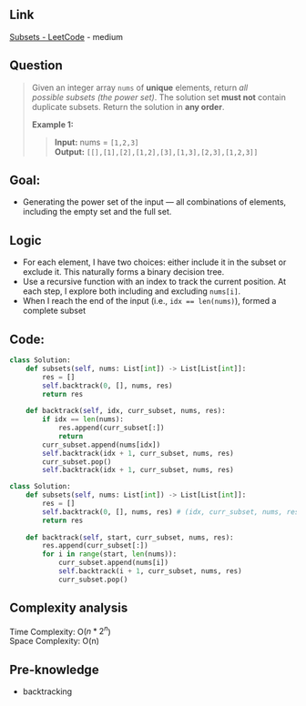 ## Link
[Subsets - LeetCode](https://leetcode.com/problems/subsets/) - medium
## Question
>Given an integer array `nums` of **unique** elements, return _all possible_ _subsets_ _(the power set)_.
>The solution set **must not** contain duplicate subsets. Return the solution in **any order**.
>
>**Example 1:**
>>**Input:** nums = `[1,2,3]`<br>
>>**Output:** `[[],[1],[2],[1,2],[3],[1,3],[2,3],[1,2,3]]`
## Goal:
- Generating the power set of the input — all combinations of elements, including the empty set and the full set.
## Logic
- For each element, I have two choices: either include it in the subset or exclude it. This naturally forms a binary decision tree.
- Use a recursive function with an index to track the current position. At each step, I explore both including and excluding `nums[i]`.
- When I reach the end of the input (i.e., `idx == len(nums)`), formed a complete subset

## Code:
```python
class Solution:
    def subsets(self, nums: List[int]) -> List[List[int]]:
        res = []
        self.backtrack(0, [], nums, res)
        return res
    
    def backtrack(self, idx, curr_subset, nums, res):
        if idx == len(nums):
            res.append(curr_subset[:])
            return
        curr_subset.append(nums[idx])
        self.backtrack(idx + 1, curr_subset, nums, res)
        curr_subset.pop()
        self.backtrack(idx + 1, curr_subset, nums, res)
```
```python
class Solution:
    def subsets(self, nums: List[int]) -> List[List[int]]:
        res = []
        self.backtrack(0, [], nums, res) # (idx, curr_subset, nums, res)
        return res
    
    def backtrack(self, start, curr_subset, nums, res):
        res.append(curr_subset[:])
        for i in range(start, len(nums)):
            curr_subset.append(nums[i])
            self.backtrack(i + 1, curr_subset, nums, res)
            curr_subset.pop()
```

## Complexity analysis
Time Complexity: O($n*2^n$)<br>
Space Complexity: O(n)
## Pre-knowledge
- backtracking

